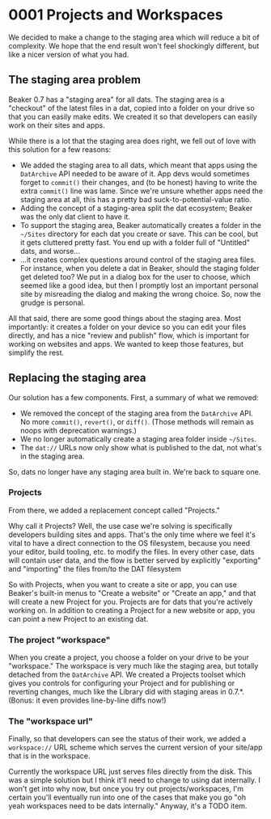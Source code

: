 # 0001 Projects and Workspaces

We decided to make a change to the staging area which will reduce a bit of complexity. We hope that the end result won't feel shockingly different, but like a nicer version of what you had.

## The staging area problem

Beaker 0.7 has a "staging area" for all dats. The staging area is a "checkout" of the latest files in a dat, copied into a folder on your drive so that you can easily make edits. We created it so that developers can easily work on their sites and apps.

While there is a lot that the staging area does right, we fell out of love with this solution for a few reasons:
 
 - We added the staging area to all dats, which meant that apps using the `DatArchive` API needed to be aware of it. App devs would sometimes forget to `commit()` their changes, and (to be honest) having to write the extra `commit()` line was lame. Since we're unsure whether apps need the staging area at all, this has a pretty bad suck-to-potential-value ratio.
 - Adding the concept of a staging-area split the dat ecosystem; Beaker was the only dat client to have it.
 - To support the staging area, Beaker automatically creates a folder in the `~/Sites` directory for each dat you create or save. This can be cool, but it gets cluttered pretty fast. You end up with a folder full of "Untitled" dats, and worse...
 - ...it creates complex questions around control of the staging area files. For instance, when you delete a dat in Beaker, should the staging folder get deleted too? We put in a dialog box for the user to choose, which seemed like a good idea, but then I promptly lost an important personal site by misreading the dialog and making the wrong choice. So, now the grudge is personal.

All that said, there are some good things about the staging area. Most importantly: it creates a folder on your device so you can edit your files directly, and has a nice "review and publish" flow, which is important for working on websites and apps. We wanted to keep those features, but simplify the rest.

## Replacing the staging area

Our solution has a few components. First, a summary of what we removed:

 - We removed the concept of the staging area from the `DatArchive` API. No more `commit()`, `revert()`, or `diff()`. (Those methods will remain as noops with deprecation warnings.)
 - We no longer automatically create a staging area folder inside `~/Sites`.
 - The `dat://` URLs now only show what is published to the dat, not what's in the staging area.

So, dats no longer have any staging area built in. We're back to square one.

### Projects

From there, we added a replacement concept called "Projects."

Why call it Projects? Well, the use case we're solving is specifically developers building sites and apps. That's the only time where we feel it's vital to have a direct connection to the OS filesystem, because you need your editor, build tooling, etc. to modify the files. In every other case, dats will contain user data, and the flow is better served by explicitly "exporting" and "importing" the files from/to the DAT filesystem

So with Projects, when you want to create a site or app, you can use Beaker's built-in menus to "Create a website" or "Create an app," and that will create a new Project for you. Projects are for dats that you're actively working on. In addition to creating a Project for a new website or app, you can point a new Project to an existing dat.

### The project "workspace"

When you create a project, you choose a folder on your drive to be your "workspace." The workspace is very much like the staging area, but totally detached from the `DatArchive` API. We created a Projects toolset which gives you controls for configuring your Project and for publishing or reverting changes, much like the Library did with staging areas in 0.7.*. (Bonus: it even provides line-by-line diffs now!)

### The "workspace url"

Finally, so that developers can see the status of their work, we added a `workspace://` URL scheme which serves the current version of your site/app that is in the workspace.

Currently the workspace URL just serves files directly from the disk. This was a simple solution but I think it'll need to change to using dat internally. I won't get into why now, but once you try out projects/workspaces, I'm certain you'll eventually run into one of the cases that make you go "oh yeah workspaces need to be dats internally." Anyway, it's a TODO item.